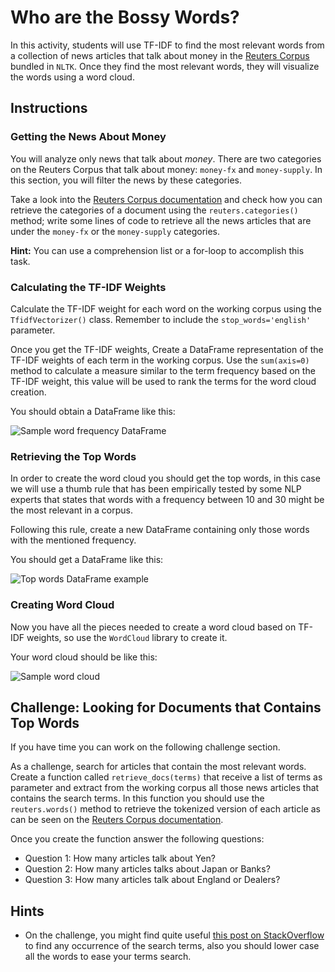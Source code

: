 # Who are the Bossy Words?

In this activity, students will use TF-IDF to find the most relevant words from a collection of news articles that talk about money in the [Reuters Corpus](https://www.nltk.org/book/ch02.html#reuters-corpus) bundled in `NLTK`. Once they find the most relevant words, they will visualize the words using a word cloud.

## Instructions

### Getting the News About Money

You will analyze only news that talk about _money_. There are two categories on the Reuters Corpus that talk about money: `money-fx` and `money-supply`. In this section, you will filter the news by these categories.

Take a look into the [Reuters Corpus documentation](https://www.nltk.org/book/ch02.html#reuters-corpus) and check how you can retrieve the categories of a document using the `reuters.categories()` method; write some lines of code to retrieve all the news articles that are under the `money-fx` or the `money-supply` categories.

**Hint:**
You can use a comprehension list or a for-loop to accomplish this task.

### Calculating the TF-IDF Weights

Calculate the TF-IDF weight for each word on the working corpus using the `TfidfVectorizer()` class. Remember to include the `stop_words='english'` parameter.

Once you get the TF-IDF weights, Create a DataFrame representation of the TF-IDF weights of each term in the working corpus. Use the `sum(axis=0)` method to calculate a measure similar to the term frequency based on the TF-IDF weight, this value will be used to rank the terms for the word cloud creation.

You should obtain a DataFrame like this:

![Sample word frequency DataFrame](Images/tf_idf_words_frequency_df.png)

### Retrieving the Top Words

In order to create the word cloud you should get the top words, in this case we will use a thumb rule that has been empirically tested by some NLP experts that states that words with a frequency between 10 and 30 might be the most relevant in a corpus.

Following this rule, create a new DataFrame containing only those words with the mentioned frequency.

You should get a DataFrame like this:

![Top words DataFrame example](Images/tf_idf_top_words_frequency_df.png)

### Creating Word Cloud

Now you have all the pieces needed to create a word cloud based on TF-IDF weights, so use the `WordCloud` library to create it.

Your word cloud should be like this:

![Sample word cloud](Images/tf_idf_word_cloud.png)

## Challenge: Looking for Documents that Contains Top Words

If you have time you can work on the following challenge section.

As a challenge, search for articles that contain the most relevant words. Create a function called `retrieve_docs(terms)` that receive a list of terms as parameter and extract from the working corpus all those news articles that contains the search terms. In this function you should use the `reuters.words()` method to retrieve the tokenized version of each article as can be seen on the [Reuters Corpus documentation](https://www.nltk.org/book/ch02.html#reuters-corpus).

Once you create the function answer the following questions:

* Question 1: How many articles talk about Yen?
* Question 2: How many articles talks about Japan or Banks?
* Question 3: How many articles talk about England or Dealers?

## Hints

* On the challenge, you might find quite useful [this post on StackOverflow](https://stackoverflow.com/a/25102099/4325668) to find any occurrence of the search terms, also you should lower case all the words to ease your terms search.
